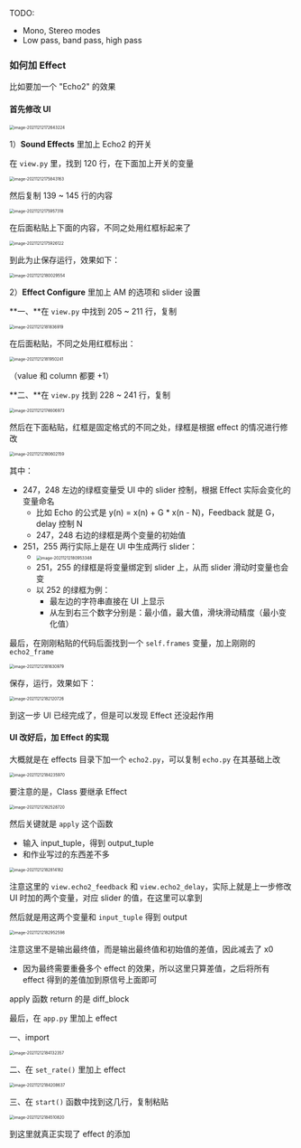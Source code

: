 TODO:

- Mono, Stereo modes
- Low pass, band pass, high pass

### 如何加 Effect

比如要加一个 "Echo2" 的效果

#### 首先修改 UI

 <img src="readme.assets/image-20211212172643224.png" alt="image-20211212172643224" style="zoom:50%;" />

1）**Sound Effects** 里加上 Echo2 的开关

在 `view.py` 里，找到 120 行，在下面加上开关的变量

 <img src="readme.assets/image-20211212175843163.png" alt="image-20211212175843163" style="zoom:50%;" />

然后复制 139 ~ 145 行的内容

  <img src="readme.assets/image-20211212175957318.png" alt="image-20211212175957318" style="zoom:50%;" />

在后面粘贴上下面的内容，不同之处用红框标起来了

  <img src="readme.assets/image-20211212175926122.png" alt="image-20211212175926122" style="zoom:50%;" />

到此为止保存运行，效果如下：

   <img src="readme.assets/image-20211212180029554.png" alt="image-20211212180029554" style="zoom:50%;" />



2）**Effect Configure** 里加上 AM 的选项和 slider 设置

**一、**在 `view.py` 中找到 205 ~ 211 行，复制

 <img src="readme.assets/image-20211212181836919.png" alt="image-20211212181836919" style="zoom:50%;" />

在后面粘贴，不同之处用红框标出：

  <img src="readme.assets/image-20211212181950241.png" alt="image-20211212181950241" style="zoom:50%;" />

（value 和 column 都要 +1）



**二、**在 `view.py` 找到 228 ~ 241 行，复制

 <img src="readme.assets/image-20211212174606973.png" alt="image-20211212174606973" style="zoom:50%;" />

然后在下面粘贴，红框是固定格式的不同之处，绿框是根据 effect 的情况进行修改

  <img src="readme.assets/image-20211212180602159.png" alt="image-20211212180602159" style="zoom:50%;" />

其中：

- 247，248 左边的绿框变量受 UI 中的 slider 控制，根据 Effect 实际会变化的变量命名
  - 比如 Echo 的公式是 y(n) = x(n) + G * x(n - N)，Feedback 就是 G，delay 控制 N
  - 247，248 右边的绿框是两个变量的初始值
- 251，255 两行实际上是在 UI 中生成两行 slider：
  -  <img src="readme.assets/image-20211212180953348.png" alt="image-20211212180953348" style="zoom:50%;" />
  - 251，255 的绿框是将变量绑定到 slider 上，从而 slider 滑动时变量也会变
  - 以 252 的绿框为例：
    - 最左边的字符串直接在 UI 上显示
    - 从左到右三个数字分别是：最小值，最大值，滑块滑动精度（最小变化值）



最后，在刚刚粘贴的代码后面找到一个 `self.frames` 变量，加上刚刚的 `echo2_frame`

<img src="readme.assets/image-20211212181630979.png" alt="image-20211212181630979" style="zoom:50%;" />

保存，运行，效果如下：

 <img src="readme.assets/image-20211212182120726.png" alt="image-20211212182120726" style="zoom:50%;" />

到这一步 UI 已经完成了，但是可以发现 Effect 还没起作用



#### UI 改好后，加 Effect 的实现

大概就是在 effects 目录下加一个 `echo2.py`，可以复制 `echo.py` 在其基础上改

 <img src="readme.assets/image-20211212184235970.png" alt="image-20211212184235970" style="zoom:50%;" />

要注意的是，Class 要继承 Effect

  <img src="readme.assets/image-20211212182528720.png" alt="image-20211212182528720" style="zoom:50%;" />



然后关键就是 `apply` 这个函数

- 输入 input_tuple，得到 output_tuple
- 和作业写过的东西差不多

 <img src="readme.assets/image-20211212182814182.png" alt="image-20211212182814182" style="zoom:50%;" />

注意这里的 `view.echo2_feedback` 和 `view.echo2_delay`，实际上就是上一步修改 UI 时加的两个变量，对应 slider 的值，在这里可以拿到



然后就是用这两个变量和 `input_tuple` 得到 output

 <img src="readme.assets/image-20211212182952598.png" alt="image-20211212182952598" style="zoom:50%;" />

注意这里不是输出最终值，而是输出最终值和初始值的差值，因此减去了 x0

- 因为最终需要重叠多个 effect 的效果，所以这里只算差值，之后将所有 effect 得到的差值加到原信号上面即可

apply 函数 return 的是 diff_block



最后，在 `app.py` 里加上 effect

一、import

 <img src="readme.assets/image-20211212184132357.png" alt="image-20211212184132357" style="zoom:50%;" />

二、在 `set_rate()` 里加上 effect

 <img src="readme.assets/image-20211212184208637.png" alt="image-20211212184208637" style="zoom:50%;" />

三、在 `start()` 函数中找到这几行，复制粘贴

<img src="readme.assets/image-20211212184510820.png" alt="image-20211212184510820" style="zoom:50%;" />

到这里就真正实现了 effect 的添加

